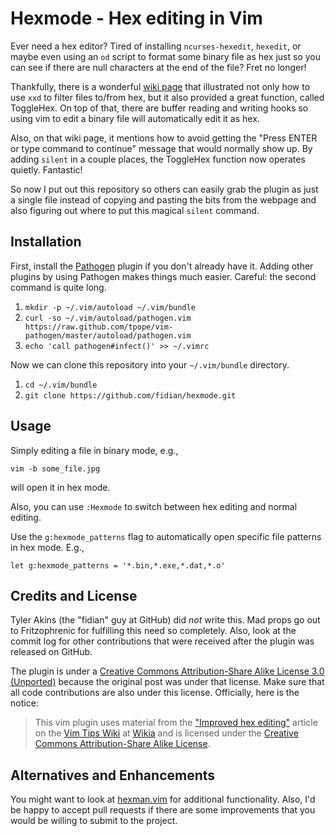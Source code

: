 Hexmode - Hex editing in Vim
============================

Ever need a hex editor?  Tired of installing `ncurses-hexedit`, `hexedit`, or
maybe even using an `od` script to format some binary file as hex just so you
can see if there are null characters at the end of the file?  Fret no longer!

Thankfully, there is a wonderful [wiki page][wiki] that illustrated not only how
to use `xxd` to filter files to/from hex, but it also provided a great function,
called ToggleHex.  On top of that, there are buffer reading and writing hooks so
using vim to edit a binary file will automatically edit it as hex.

Also, on that wiki page, it mentions how to avoid getting the "Press ENTER or
type command to continue" message that would normally show up.  By adding
`silent` in a couple places, the ToggleHex function now operates quietly.
Fantastic!

So now I put out this repository so others can easily grab the plugin as just
a single file instead of copying and pasting the bits from the webpage and also
figuring out where to put this magical `silent` command.


Installation
------------

First, install the [Pathogen][pathogen] plugin if you don't already have it.
Adding other plugins by using Pathogen makes things much easier.  Careful: the
second command is quite long.

1. `mkdir -p ~/.vim/autoload ~/.vim/bundle`
2. `curl -so ~/.vim/autoload/pathogen.vim https://raw.github.com/tpope/vim-pathogen/master/autoload/pathogen.vim`
3. `echo 'call pathogen#infect()' >> ~/.vimrc`

Now we can clone this repository into your `~/.vim/bundle` directory.

1. `cd ~/.vim/bundle`
2. `git clone https://github.com/fidian/hexmode.git`


Usage
-----

Simply editing a file in binary mode, e.g.,

    vim -b some_file.jpg

will open it in hex mode.

Also, you can use `:Hexmode` to switch between hex editing and normal editing.

Use the `g:hexmode_patterns` flag to automatically open specific file patterns
in hex mode. E.g.,

    let g:hexmode_patterns = '*.bin,*.exe,*.dat,*.o'


Credits and License
-------------------

Tyler Akins (the "fidian" guy at GitHub) did *not* write this.  Mad props go out
to Fritzophrenic for fulfilling this need so completely.  Also, look at the
commit log for other contributions that were received after the plugin was
released on GitHub.

The plugin is under a [Creative Commons Attribution-Share Alike License 3.0
(Unported)][cc-by-sa] because the original post was under that license.  Make
sure that all code contributions are also under this license.  Officially, here
is the notice:

> This vim plugin uses material from the ["Improved hex editing"][wiki] article
> on the [Vim Tips Wiki][vimwiki] at [Wikia][wikia] and is licensed under the
> [Creative Commons Attribution-Share Alike License][cc-by-sa].


Alternatives and Enhancements
-----------------------------

You might want to look at [hexman.vim][hexman] for additional functionality.
Also, I'd be happy to accept pull requests if there are some improvements that
you would be willing to submit to the project.


[cc-by-sa]: http://creativecommons.org/licenses/by-sa/3.0/
[hexman]: http://www.vim.org/scripts/script.php?script_id=666
[pathogen]: https://github.com/tpope/vim-pathogen/
[vimwiki]: http://vim.wikia.com/
[wiki]: http://vim.wikia.com/wiki/Improved_hex_editing
[wikia]: http://www.wikia.com/
